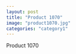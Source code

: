 ```yaml
---
layout: post
title: "Product 1070"
image: "product1070.jpg"
categories: "category1"
---
```

Product 1070
